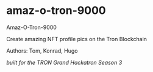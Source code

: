 # amaz-o-tron-9000
Amaz-O-Tron-9000

Create amazing NFT profile pics on the Tron Blockchain

Authors: Tom, Konrad, Hugo

_built for the TRON Grand Hackatron Season 3_
